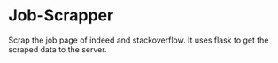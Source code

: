 # Job-Scrapper
Scrap the job page of indeed and stackoverflow.
It uses flask to get the scraped data to the server.
